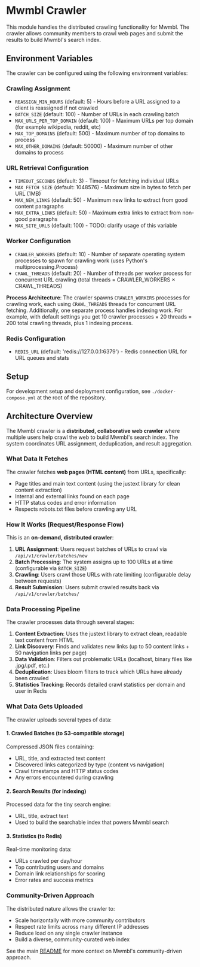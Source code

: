 # Mwmbl Crawler

This module handles the distributed crawling functionality for Mwmbl. The crawler allows community members to crawl web pages and submit the results to build Mwmbl's search index.

## Environment Variables

The crawler can be configured using the following environment variables:

### Crawling Assignment
- `REASSIGN_MIN_HOURS` (default: 5) - Hours before a URL assigned to a client is reassigned if not crawled
- `BATCH_SIZE` (default: 100) - Number of URLs in each crawling batch
- `MAX_URLS_PER_TOP_DOMAIN` (default: 100) - Maximum URLs per top domain (for example wikipedia, reddit, etc)
- `MAX_TOP_DOMAINS` (default: 500) - Maximum number of top domains to process
- `MAX_OTHER_DOMAINS` (default: 50000) - Maximum number of other domains to process

### URL Retrieval Configuration  
- `TIMEOUT_SECONDS` (default: 3) - Timeout for fetching individual URLs
- `MAX_FETCH_SIZE` (default: 1048576) - Maximum size in bytes to fetch per URL (1MB)
- `MAX_NEW_LINKS` (default: 50) - Maximum new links to extract from good content paragraphs
- `MAX_EXTRA_LINKS` (default: 50) - Maximum extra links to extract from non-good paragraphs
- `MAX_SITE_URLS` (default: 100) - TODO: clarify usage of this variable

### Worker Configuration
- `CRAWLER_WORKERS` (default: 10) - Number of separate operating system processes to spawn for crawling work (uses Python's multiprocessing.Process)
- `CRAWL_THREADS` (default: 20) - Number of threads per worker process for concurrent URL crawling (total threads = CRAWLER_WORKERS × CRAWL_THREADS)

**Process Architecture**: The crawler spawns `CRAWLER_WORKERS` processes for crawling work, each using `CRAWL_THREADS` threads for concurrent URL fetching. Additionally, one separate process handles indexing work. For example, with default settings you get 10 crawler processes × 20 threads = 200 total crawling threads, plus 1 indexing process.

### Redis Configuration
- `REDIS_URL` (default: 'redis://127.0.0.1:6379') - Redis connection URL for URL queues and stats

## Setup

For development setup and deployment configuration, see `./docker-compose.yml` at the root of the repository.

## Architecture Overview

The Mwmbl crawler is a **distributed, collaborative web crawler** where multiple users help crawl the web to build Mwmbl's search index. The system coordinates URL assignment, deduplication, and result aggregation.

### What Data It Fetches

The crawler fetches **web pages (HTML content)** from URLs, specifically:
- Page titles and main text content (using the justext library for clean content extraction)
- Internal and external links found on each page
- HTTP status codes and error information
- Respects robots.txt files before crawling any URL

### How It Works (Request/Response Flow)

This is an **on-demand, distributed crawler**:

1. **URL Assignment**: Users request batches of URLs to crawl via `/api/v1/crawler/batches/new`
2. **Batch Processing**: The system assigns up to 100 URLs at a time (configurable via `BATCH_SIZE`)
3. **Crawling**: Users crawl those URLs with rate limiting (configurable delay between requests)
4. **Result Submission**: Users submit crawled results back via `/api/v1/crawler/batches/`

### Data Processing Pipeline

The crawler processes data through several stages:

1. **Content Extraction**: Uses the justext library to extract clean, readable text content from HTML
2. **Link Discovery**: Finds and validates new links (up to 50 content links + 50 navigation links per page)
3. **Data Validation**: Filters out problematic URLs (localhost, binary files like .jpg/.pdf, etc.)
4. **Deduplication**: Uses bloom filters to track which URLs have already been crawled
5. **Statistics Tracking**: Records detailed crawl statistics per domain and user in Redis

### What Data Gets Uploaded

The crawler uploads several types of data:

#### 1. Crawled Batches (to S3-compatible storage)
Compressed JSON files containing:
- URL, title, and extracted text content
- Discovered links categorized by type (content vs navigation)
- Crawl timestamps and HTTP status codes
- Any errors encountered during crawling

#### 2. Search Results (for indexing)
Processed data for the tiny search engine:
- URL, title, extract text
- Used to build the searchable index that powers Mwmbl search

#### 3. Statistics (to Redis)
Real-time monitoring data:
- URLs crawled per day/hour
- Top contributing users and domains
- Domain link relationships for scoring
- Error rates and success metrics

### Community-Driven Approach

The distributed nature allows the crawler to:
- Scale horizontally with more community contributors
- Respect rate limits across many different IP addresses
- Reduce load on any single crawler instance
- Build a diverse, community-curated web index

See the main [README](../../README.md) for more context on Mwmbl's community-driven approach.
